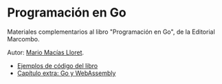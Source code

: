 # Programación en Go

Materiales complementarios al libro "Programación en Go", de la Editorial Marcombo.

Autor: [Mario Macías Lloret](http://macias.info).

* [Ejemplos de código del libro](./ejemplos-libro)
* [Capítulo extra: Go y WebAssembly](./wasm-tutorial)

